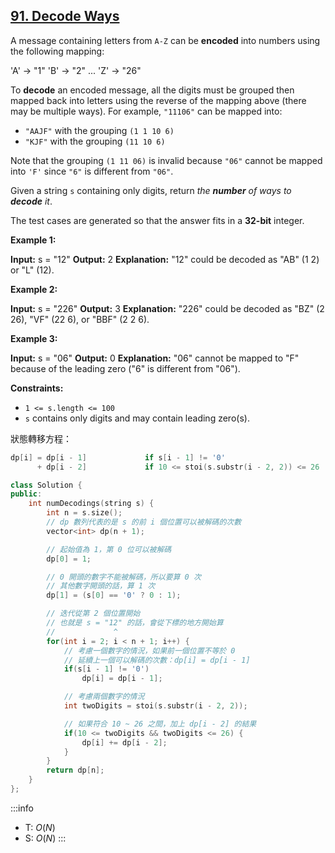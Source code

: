 ## [91\. Decode Ways](https://leetcode.com/problems/decode-ways/)

A message containing letters from `A-Z` can be **encoded** into numbers using the following mapping:

'A' -> "1"
'B' -> "2"
...
'Z' -> "26"

To **decode** an encoded message, all the digits must be grouped then mapped back into letters using the reverse of the mapping above (there may be multiple ways). For example, `"11106"` can be mapped into:

- `"AAJF"` with the grouping `(1 1 10 6)`
- `"KJF"` with the grouping `(11 10 6)`

Note that the grouping `(1 11 06)` is invalid because `"06"` cannot be mapped into `'F'` since `"6"` is different from `"06"`.

Given a string `s` containing only digits, return _the **number** of ways to **decode** it_.

The test cases are generated so that the answer fits in a **32-bit** integer.

**Example 1:**

**Input:** s = "12"
**Output:** 2
**Explanation:** "12" could be decoded as "AB" (1 2) or "L" (12).

**Example 2:**

**Input:** s = "226"
**Output:** 3
**Explanation:** "226" could be decoded as "BZ" (2 26), "VF" (22 6), or "BBF" (2 2 6).

**Example 3:**

**Input:** s = "06"
**Output:** 0
**Explanation:** "06" cannot be mapped to "F" because of the leading zero ("6" is different from "06").

**Constraints:**

- `1 <= s.length <= 100`
- `s` contains only digits and may contain leading zero(s).


狀態轉移方程：

```cpp
dp[i] = dp[i - 1]             if s[i - 1] != '0'
      + dp[i - 2]             if 10 <= stoi(s.substr(i - 2, 2)) <= 26
```

```cpp
class Solution {
public:
    int numDecodings(string s) {
        int n = s.size();
        // dp 數列代表的是 s 的前 i 個位置可以被解碼的次數
        vector<int> dp(n + 1);

        // 起始值為 1，第 0 位可以被解碼
        dp[0] = 1;

        // 0 開頭的數字不能被解碼，所以要算 0 次
        // 其他數字開頭的話，算 1 次
        dp[1] = (s[0] == '0' ? 0 : 1);

        // 迭代從第 2 個位置開始
        // 也就是 s = "12" 的話，會從下標的地方開始算
        //             ^
        for(int i = 2; i < n + 1; i++) {
            // 考慮一個數字的情況，如果前一個位置不等於 0
            // 延續上一個可以解碼的次數：dp[i] = dp[i - 1]
            if(s[i - 1] != '0')
                dp[i] = dp[i - 1];

            // 考慮兩個數字的情況
            int twoDigits = stoi(s.substr(i - 2, 2));

            // 如果符合 10 ~ 26 之間，加上 dp[i - 2] 的結果
            if(10 <= twoDigits && twoDigits <= 26) {
                dp[i] += dp[i - 2];
            }
        }
        return dp[n];
    }
};
```

:::info
- T: $O(N)$
- S: $O(N)$
:::

